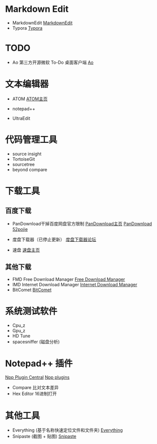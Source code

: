 
# Markdown Edit
* MarkdownEdit
  [MarkdownEdit](http://markdownedit.com/)
* Typora
  [Typora](https://typora.io/)



# TODO

* Ao
  第三方开源微软 To-Do 桌面客户端
  [Ao](https://klaussinani.github.io/ao/)



# 文本编辑器
* ATOM
  [ATOM主页](https://atom.io)

* notepad++

* UltraEdit



# 代码管理工具

* source insight
* TortoiseGit
* sourcetree
* beyond compare



# 下载工具

## 百度下载

* PanDownload干掉百度网盘官方限制
  [PanDownload主页](https://pandownload.com/)
  [PanDownload 52pojie](https://www.52pojie.cn/thread-644721-1-1.html)

* 度盘下载器（已停止更新）
  [度盘下载器论坛](http://www.linesoft.top/bbs/forum.php)

* 速盘
  [速盘主页](https://www.speedpan.com/)

## 其他下载

* FMD Free Download Manager
  [Free Download Manager](https://www.freedownloadmanager.org/)
* IMD Internet Download Manager
  [Internet Download Manager](http://www.internetdownloadmanager.com/)
* BitComet
  [BitComet](https://www.bitcomet.com)


# 系统测试软件
* Cpu_z
* Gpu_z
* HD Tune
* spacesniffer (磁盘分析)



# Notepad++ 插件
[Npp Plugin Central](http://docs.notepad-plus-plus.org/index.php/Plugin_Central)
[Npp plugins](https://sourceforge.net/projects/npp-plugins/files/?source=navbar)

* Compare
  比对文本差异
* Hex Editor
  16进制打开



# 其他工具
* Everything (基于名称快速定位文件和文件夹)
  [Everything](https://www.voidtools.com)
* Snipaste (截图 + 贴图)
  [Snipaste](https://www.snipaste.com/)


